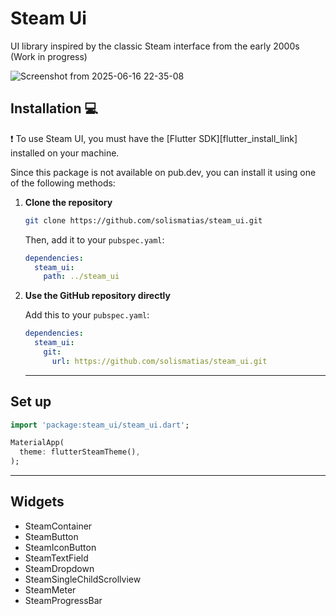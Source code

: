 # Steam Ui

UI library inspired by the classic Steam interface from the early 2000s (Work in progress)

![Screenshot from 2025-06-16 22-35-08](https://github.com/user-attachments/assets/c2a1a9c4-c7e0-4375-99cd-98cda2c58a58)




## Installation 💻

❗ To use Steam UI, you must have the [Flutter SDK][flutter_install_link] installed on your machine.

Since this package is not available on pub.dev, you can install it using one of the following methods:

1. **Clone the repository**

    ```sh
    git clone https://github.com/solismatias/steam_ui.git
    ```

    Then, add it to your `pubspec.yaml`:

    ```yaml
    dependencies:
      steam_ui:
        path: ../steam_ui
    ```

2. **Use the GitHub repository directly**

    Add this to your `pubspec.yaml`:

    ```yaml
    dependencies:
      steam_ui:
        git:
          url: https://github.com/solismatias/steam_ui.git
    ```

   ---

## Set up

```dart
import 'package:steam_ui/steam_ui.dart';

MaterialApp(
  theme: flutterSteamTheme(),
);
````
   ---
## Widgets

 - SteamContainer
 - SteamButton
 - SteamIconButton
 - SteamTextField
 - SteamDropdown
 - SteamSingleChildScrollview
 - SteamMeter
 - SteamProgressBar



